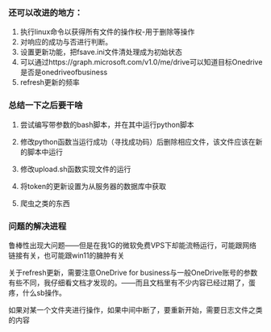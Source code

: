 ### 还可以改进的地方：

1. 执行linux命令以获得所有文件的操作权-用于删除等操作
2. 对响应的成功与否进行判断。
3. 设置更新功能，把fsave.ini文件清处理成为初始状态
4. 可以通过https://graph.microsoft.com/v1.0/me/drive可以知道目标Onedrive是否是onedriveofbusiness
5. refresh更新的频率



### 总结一下之后要干啥

1. 尝试编写带参数的bash脚本，并在其中运行python脚本

2. 修改python函数当运行成功（寻找成功码）后删除相应文件，该文件应该在新的脚本中运行

3. 修改upload.sh函数实现文件的运行
4. 将token的更新设置为从服务器的数据库中获取
5. 爬虫之类的东西



### 问题的解决进程

鲁棒性出现大问题——但是在我1G的微软免费VPS下却能流畅运行，可能跟网络链接有关，也可能跟win11的臃肿有关

关于refresh更新，需要注意OneDrive for business与一般OneDrive账号的参数有些不同，我仔细看文档才发现的。——而且文档里有不少内容已经过期了，蛋疼，什么sb操作。

如果对某一个文件夹进行操作，如果中间中断了，要重新开始，需要日志文件之类的内容





